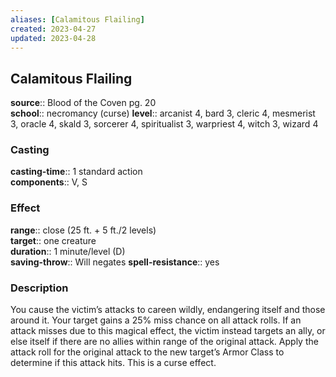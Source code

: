 ```yaml
---
aliases: [Calamitous Flailing]
created: 2023-04-27
updated: 2023-04-28
---
```


## Calamitous Flailing

**source**:: Blood of the Coven pg. 20  
**school**:: necromancy (curse)
**level**:: arcanist 4, bard 3, cleric 4, mesmerist 3, oracle 4, skald 3, sorcerer 4, spiritualist 3, warpriest 4, witch 3, wizard 4

### Casting

**casting-time**:: 1 standard action  
**components**:: V, S

### Effect

**range**:: close (25 ft. + 5 ft./2 levels)  
**target**:: one creature  
**duration**:: 1 minute/level (D)  
**saving-throw**:: Will negates
**spell-resistance**:: yes

### Description

You cause the victim’s attacks to careen wildly, endangering itself and those around it. Your target gains a 25% miss chance on all attack rolls. If an attack misses due to this magical effect, the victim instead targets an ally, or else itself if there are no allies within range of the original attack. Apply the attack roll for the original attack to the new target’s Armor Class to determine if this attack hits. This is a curse effect.

